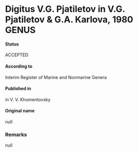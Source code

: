 Digitus V.G. Pjatiletov in V.G. Pjatiletov & G.A. Karlova, 1980 GENUS
=======

#### Status
ACCEPTED

#### According to
Interim Register of Marine and Nonmarine Genera

#### Published in
in V. V. Khomentovsky

#### Original name
null

### Remarks
null